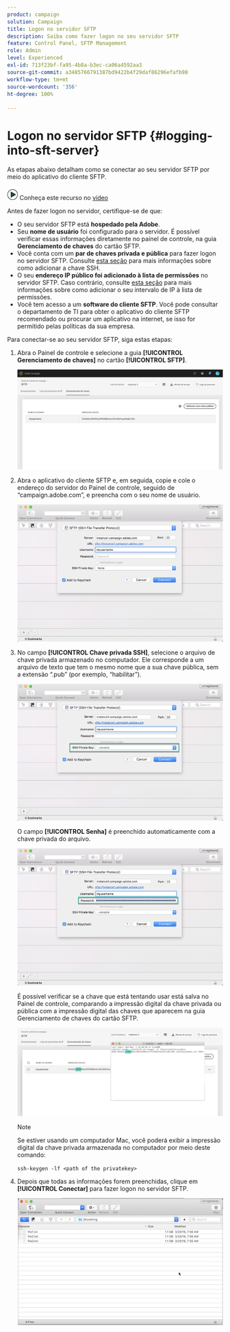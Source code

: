 ```yaml
---
product: campaign
solution: Campaign
title: Logon no servidor SFTP
description: Saiba como fazer logon no seu servidor SFTP
feature: Control Panel, SFTP Management
role: Admin
level: Experienced
exl-id: 713f23bf-fa95-4b8a-b3ec-ca06a4592aa3
source-git-commit: a3485766791387bd9422b4f29daf86296efafb98
workflow-type: tm+mt
source-wordcount: '356'
ht-degree: 100%

---
```


# Logon no servidor SFTP {#logging-into-sft-server}

As etapas abaixo detalham como se conectar ao seu servidor SFTP por meio do aplicativo do cliente SFTP.

![](assets/do-not-localize/how-to-video.png) Conheça este recurso no [vídeo](https://video.tv.adobe.com/v/34803?quality=12&captions=por_br)

Antes de fazer logon no servidor, certifique-se de que:

* O seu servidor SFTP está **hospedado pela Adobe**.
* Seu **nome de usuário** foi configurado para o servidor. É possível verificar essas informações diretamente no painel de controle, na guia **Gerenciamento de chaves** do cartão SFTP.
* Você conta com um **par de chaves privada e pública** para fazer logon no servidor SFTP. Consulte [esta seção](../../sftp/using/key-management.md) para mais informações sobre como adicionar a chave SSH.
* O seu **endereço IP público foi adicionado à lista de permissões** no servidor SFTP. Caso contrário, consulte [esta seção](../../sftp/using/ip-range-allow-listing.md) para mais informações sobre como adicionar o seu intervalo de IP à lista de permissões.
* Você tem acesso a um **software do cliente SFTP**. Você pode consultar o departamento de TI para obter o aplicativo do cliente SFTP recomendado ou procurar um aplicativo na internet, se isso for permitido pelas políticas da sua empresa.

Para conectar-se ao seu servidor SFTP, siga estas etapas:

1. Abra o Painel de controle e selecione a guia **[!UICONTROL Gerenciamento de chaves]** no cartão **[!UICONTROL SFTP]**.

   ![](assets/sftp_card.png)

1. Abra o aplicativo do cliente SFTP e, em seguida, copie e cole o endereço do servidor do Painel de controle, seguido de “campaign.adobe.com”, e preencha com o seu nome de usuário.

   ![](assets/do-not-localize/connect1.png)

1. No campo **[!UICONTROL Chave privada SSH]**, selecione o arquivo de chave privada armazenado no computador. Ele corresponde a um arquivo de texto que tem o mesmo nome que a sua chave pública, sem a extensão “.pub” (por exemplo, “habilitar”).

   ![](assets/do-not-localize/connect2.png)

   O campo **[!UICONTROL Senha]** é preenchido automaticamente com a chave privada do arquivo.

   ![](assets/do-not-localize/connect3.png)

   É possível verificar se a chave que está tentando usar está salva no Painel de controle, comparando a impressão digital da chave privada ou pública com a impressão digital das chaves que aparecem na guia Gerenciamento de chaves do cartão SFTP.

   ![](assets/fingerprint_compare.png)

   >[!NOTE]
   >
   >Se estiver usando um computador Mac, você poderá exibir a impressão digital da chave privada armazenada no computador por meio deste comando:
   >
   >`ssh-keygen -lf <path of the privatekey>`

1. Depois que todas as informações forem preenchidas, clique em **[!UICONTROL Conectar]** para fazer logon no servidor SFTP.

   ![](assets/do-not-localize/sftpconnected.png)
